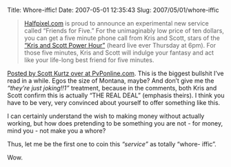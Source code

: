 Title: Whore-iffic!
Date: 2007-05-01 12:35:43
Slug: 2007/05/01/whore-iffic


> [Halfpixel.com][1] is proud to announce an experimental new service called
“Friends for Five.” For the unimaginably low price of ten dollars, you can get
a five minute phone call from Kris and Scott, stars of the [“Kris and Scott
Power Hour”][2] (heard live ever Thursday at 6pm). For those five minutes,
Kris and Scott will indulge your fantasy and act like your life-long best
friend for five minutes.

[Posted by Scott Kurtz over at PvPonline.com][3]. This is the biggest bullshit
I’ve read in a while. Egos the size of Montana, maybe? And don’t give me the
_“they’re just joking!!1”_ treatment, because in the comments, both Kris and
Scott confirm this is actually “THE REAL DEAL” (emphasis theirs). I think you
have to be very, very convinced about yourself to offer something like this.

I can certainly understand the wish to making money without actually working,
but how does pretending to be something you are not - for money, mind you -
not make you a whore?

Thus, let me be the first one to coin this _“service”_ as totally “whore-
iffic”.

Wow.

   [1]: http://www.halfpixel.com
   [2]: http://www.halfpixel.com/powerhour
   [3]: http://www.pvponline.com/blog/3292/friends-for-five
